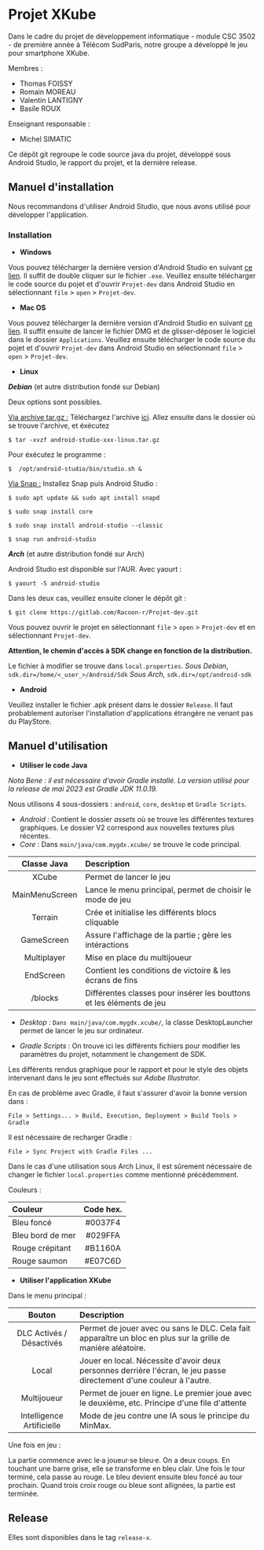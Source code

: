 # Projet XKube

Dans le cadre du projet de développement informatique - module CSC 3502 - de première année à Télécom SudParis, notre groupe a développé le jeu pour smartphone XKube.

Membres :

- Thomas FOISSY
- Romain MOREAU
- Valentin LANTIGNY
- Basile ROUX

Enseignant responsable :

- Michel SIMATIC

Ce dépôt git regroupe le code source java du projet, développé sous Android Studio, le rapport du projet, et la dernière release.

## Manuel d'installation

Nous recommandons d'utiliser Android Studio, que nous avons utilisé pour développer l'application. 

### Installation

* __Windows__

Vous pouvez télécharger la dernière version d'Android Studio en suivant [ce lien](https://developer.android.com/studio). Il suffit de double cliquer sur le fichier `.exe`. 
Veuillez ensuite télécharger le code source du pojet et d'ouvrir `Projet-dev` dans Android Studio en sélectionnant `file` > `open` > `Projet-dev`.

* __Mac OS__

Vous pouvez télécharger la dernière version d'Android Studio en suivant [ce lien](https://developer.android.com/studio). Il suffit ensuite de lancer le fichier DMG et de glisser-déposer le logiciel dans le dossier `Applications`. Veuillez ensuite télécharger le code source du pojet et d'ouvrir `Projet-dev` dans Android Studio en sélectionnant `file` > `open` > `Projet-dev`.

- __Linux__

**_Debian_** (et autre distribution fondé sur Debian)

Deux options sont possibles.

<ins>Via archive tar.gz :</ins> Téléchargez l'archive [ici]([https://developer.android.com/studio#downloads](https://developer.android.com/studio#downloads)). Allez ensuite dans le dossier où se trouve l'archive, et éxécutez

`$ tar -xvzf android-studio-xxx-linux.tar.gz`

Pour éxécutez le programme :

`$  /opt/android-studio/bin/studio.sh &`

<ins>Via Snap :</ins> Installez Snap puis Android Studio :

`$ sudo apt update && sudo apt install snapd`

`$ sudo snap install core` 

`$ sudo snap install android-studio --classic`

`$ snap run android-studio`

**_Arch_** (et autre distribution fondé sur Arch)

Android Studio est disponible sur l'AUR. 
Avec yaourt :

`$ yaourt -S android-studio`

 
Dans les deux cas, veuillez ensuite cloner le dépôt git :

`$ git clone https://gitlab.com/Racoon-r/Projet-dev.git`

Vous pouvez ouvrir le projet en sélectionnant `file` > `open` > `Projet-dev` et en sélectionnant `Projet-dev`.

**Attention, le chemin d'accès à SDK change en fonction de la distribution.**

Le fichier à modifier se trouve dans `local.properties`.
_Sous Debian_, `sdk.dir=/home/<_user_>/Android/Sdk`
_Sous Arch_,  `sdk.dir=/opt/android-sdk`


- __Android__

Veuillez installer le fichier .apk présent dans le dossier `Release`.
Il faut probablement autoriser l'installation d'applications étrangère ne venant pas du PlayStore.

## Manuel d'utilisation

- **Utiliser le code Java**

_Nota Bene : il est nécessaire d'avoir Gradle installé. La version utilisé pour la release de mai 2023 est Gradle JDK 11.0.19._

Nous utilisons 4 sous-dossiers : `android`, `core`, `desktop` et `Gradle Scripts`.

- _Android :_ Contient le dossier _assets_ où se trouve les différentes textures graphiques. Le dossier V2 correspond aux nouvelles textures plus récentes.
- _Core_ : Dans `main/java/com.mygdx.xcube/` se trouve le code principal.

| Classe Java  | Description |
| :----------: | :----------|
|XCube				 |Permet de lancer le jeu|
|MainMenuScreen|Lance le menu principal, permet de choisir le mode de jeu|
|Terrain			 |Crée et initialise les différents blocs cliquable|
|GameScreen		 |Assure l'affichage de la partie ; gère les intéractions|
|Multiplayer	 |Mise en place du multijoueur|
|EndScreen		 |Contient les conditions de victoire & les écrans de fins|
|/blocks			 |Différentes classes pour insérer les bouttons et les éléments de jeu|

- _Desktop_ : `Dans main/java/com.mygdx.xcube/`, la classe DesktopLauncher permet de lancer le jeu sur ordinateur.

- _Gradle Scripts_ : On trouve ici les différents fichiers pour modifier les paramètres du projet, notamment le changement de SDK.

Les différents rendus graphique pour le rapport et pour le style des objets intervenant dans le jeu sont effectués sur _Adobe Illustrator_.

En cas de problème avec Gradle, il faut s'assurer d'avoir la bonne version dans :

`File > Settings... > Build, Execution, Deployment > Build Tools > Gradle`

Il est nécessaire de recharger Gradle :

`File > Sync Project with Gradle Files ...`

Dans le cas d'une utilisation sous Arch Linux, il est sûrement nécessaire de changer le fichier `local.properties` comme mentionné précédemment. 

Couleurs :

|Couleur | Code hex. |
|:-----|:-----:|
|Bleu foncé|#0037F4|
|Bleu bord de mer|#029FFA|
|Rouge crépitant|#B1160A|
|Rouge saumon|#E07C6D|

- **Utiliser l'application XKube**

Dans le menu principal : 

| Bouton | Description |
| :---------:|:--------|
|DLC Activés / Désactivés | Permet de jouer avec ou sans le DLC. Cela fait apparaître un bloc en plus sur la grille de manière aléatoire.|
|Local | Jouer en local. Nécessite d'avoir deux personnes derrière l'écran, le jeu passe directement d'une couleur à l'autre.| 
|Multijoueur|Permet de jouer en ligne. Le premier joue avec le deuxième, etc. Principe d'une file d'attente|
|Intelligence Artificielle|Mode de jeu contre une IA sous le principe du MinMax.|

Une fois en jeu :

La partie commence avec le·a joueur·se bleu·e. On a deux coups. En touchant une barre grise, elle se transforme en bleu clair. Une fois le tour terminé, cela passe au rouge. Le bleu devient ensuite bleu foncé au tour prochain. Quand trois croix rouge ou bleue sont allignées, la partie est terminée. 

## Release

Elles sont disponibles dans le tag `release-x`.
